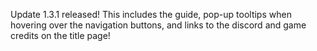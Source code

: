 Update 1.3.1 released! This includes the guide, pop-up tooltips when hovering over the navigation buttons, and links to the discord and game credits on the title page!

